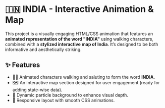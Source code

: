# 🇮🇳 INDIA - Interactive Animation & Map

This project is a visually engaging HTML/CSS animation that features an **animated representation of the word "INDIA"** using walking characters, combined with a **stylized interactive map of India**. It’s designed to be both informative and aesthetically striking.

## ✨ Features

- 🚶‍♂️ Animated characters walking and saluting to form the word **INDIA**.
- 🗺️ An interactive map section designed for user engagement (ready for adding state-wise data).
- 🌌 Dynamic particle background to enhance visual depth.
- 📱 Responsive layout with smooth CSS animations.

